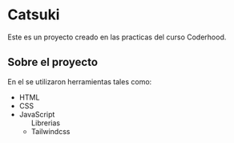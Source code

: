 # Catsuki
Este es un proyecto creado en las practicas del curso Coderhood.

## Sobre el proyecto
En el se utilizaron herramientas tales como:
<DIV>
<UL>
<LI>HTML
<LI>CSS
<LI>JavaScript
<UL>Librerias
<LI>Tailwindcss

<UL>
<UL></DIV>
